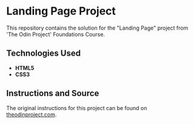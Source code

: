 # Landing Page Project

This repository contains the solution for the "Landing Page" project from 'The Odin Project' Foundations Course.

## Technologies Used

* **HTML5**
* **CSS3**

## Instructions and Source

The original instructions for this project can be found on [theodinproject.com](https://www.theodinproject.com/lessons/foundations-landing-page).